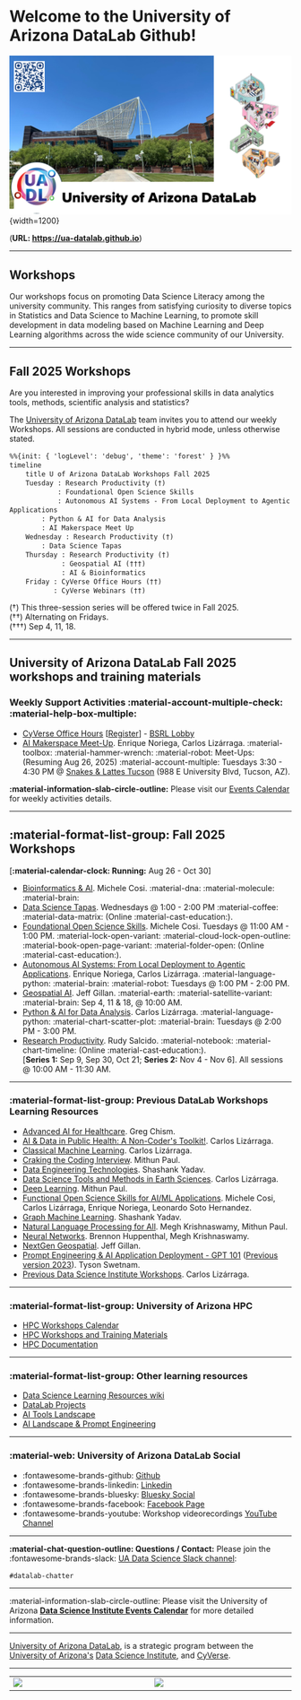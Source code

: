 

# Welcome to the University of Arizona DataLab Github!

![UA DataLab](images/UADL_Composition2025.png){width=1200}

(**URL: https://ua-datalab.github.io**)

***

##  Workshops

Our workshops focus on promoting Data Science Literacy among the university community. This ranges from satisfying curiosity to diverse topics in Statistics and Data Science to Machine Learning, to promote skill development in data modeling based on Machine Learning and Deep Learning algorithms across the wide science community of our University.


***

## Fall 2025 Workshops

Are you interested in improving your professional skills in data analytics tools, methods, scientific analysis and statistics?

The [University of Arizona DataLab](https://www.datascience.arizona.edu/education/uarizona-data-lab) team invites you to attend our weekly Workshops. All sessions are conducted in hybrid mode, unless otherwise stated.

<!--
Please join us in-person at the **Weaver Science & Engineering Library Room 212**, or join via **Zoom:**  [**896 6708 1542**](https://arizona.zoom.us/j/89667081542)
-->




```mermaid
%%{init: { 'logLevel': 'debug', 'theme': 'forest' } }%%
timeline
    title U of Arizona DataLab Workshops Fall 2025
    Tuesday : Research Productivity (†)
            : Foundational Open Science Skills
            : Autonomous AI Systems - From Local Deployment to Agentic Applications	   
	    : Python & AI for Data Analysis
	    : AI Makerspace Meet Up
    Wednesday : Research Productivity (†)
	    : Data Science Tapas
    Thursday : Research Productivity (†)
             : Geospatial AI (†††)
    	     : AI & Bioinformatics 
    Friday : CyVerse Office Hours (††)
    	   : CyVerse Webinars (††)
```

(†) This three-session series will be offered twice in Fall 2025. <br>
(††) Alternating on Fridays. <br>
(†††) Sep 4, 11, 18.<br>


***


## University of Arizona DataLab Fall 2025 workshops and training materials 


### Weekly Support Activities :material-account-multiple-check: :material-help-box-multiple:

* [CyVerse Office Hours](https://learning.cyverse.org/) 
[[Register](https://uarizona.co1.qualtrics.com/jfe/form/SV_d0F8WzR8CjuF6Qe)] - [BSRL
Lobby](https://bsrl.arizona.edu/)
* [AI Makerspace Meet-Up](https://github.com/ua-datalab/AI-Makerspace/blob/main/README.md). Enrique Noriega, Carlos Lizárraga. :material-toolbox: :material-hammer-wrench: :material-robot: Meet-Ups:(Resuming Aug 26, 2025) :material-account-multiple: Tuesdays 3:30 - 4:30 PM @ [Snakes & Lattes Tucson](https://www.snakesandlattes.com/tucson) (988 E University Blvd, Tucson, AZ). 

**:material-information-slab-circle-outline:** Please visit our [Events Calendar](https://ua-datalab.github.io/events/) for weekly activities details.

***

## :material-format-list-group: Fall 2025 Workshops

[**:material-calendar-clock: Running:** Aug 26 - Oct 30]

* [Bioinformatics & AI](https://github.com/ua-datalab/Bioinformatics/wiki). Michele Cosi. :material-dna: :material-molecule: :material-brain: 
* [Data Science Tapas](https://github.com/ua-datalab/DataScience-Tapas/blob/main/README.md). Wednesdays @ 1:00 - 2:00 PM :material-coffee: :material-data-matrix: (Online :material-cast-education:).
* [Foundational Open Science Skills](https://cyverse.org/foss). Michele Cosi. Tuesdays @ 11:00 AM  - 1:00 PM. :material-lock-open-variant: :material-cloud-lock-open-outline: :material-book-open-page-variant: :material-folder-open: (Online :material-cast-education:).
* [Autonomous AI Systems: From Local Deployment to Agentic Applications](https://github.com/ua-datalab/Generative-AI/blob/main/README.md). Enrique Noriega, Carlos Lizárraga.  :material-language-python: :material-brain: :material-robot:  Tuesdays @ 1:00 PM - 2:00 PM. 
* [Geospatial AI](https://github.com/ua-datalab/geospatial_2025). Jeff Gillan. :material-earth: :material-satellite-variant: :material-brain: Sep 4, 11 & 18, @ 10:00 AM.
* [Python & AI for Data Analysis](https://github.com/ua-datalab/Workshops/blob/main/README.md). Carlos Lizárraga.   :material-language-python: :material-chart-scatter-plot: :material-brain: Tuesdays @ 2:00 PM - 3:00 PM. 
* [Research Productivity](https://github.com/ua-datalab/ResearchProductivity/blob/main/README.md).
Rudy Salcido. :material-notebook: :material-chart-timeline:  (Online :material-cast-education:).  
[**Series 1:** Sep 9, Sep 30, Oct 21; **Series 2:** Nov 4 - Nov 6]. All sessions @ 10:00 AM - 11:30 AM.

***

### :material-format-list-group:  Previous DataLab Workshops Learning Resources

* [Advanced AI for Healthcare](https://github.com/ua-datalab/ai-healthcare/tree/main). Greg Chism.
* [AI & Data in Public Health: A Non-Coder's Toolkit!](https://github.com/ua-datalab/AI-for-Professionals/wiki). Carlos Lizárraga.
* [Classical Machine Learning](https://github.com/ua-datalab/MLWorkshops/blob/main/README.md). Carlos Lizárraga. 
* [Craking the Coding Interview](https://github.com/ua-datalab/cracking_the_coding_interview). Mithun Paul.
* [Data Engineering Technologies](https://github.com/ua-datalab/DataEngineering). Shashank Yadav.
* [Data Science Tools and Methods in Earth Sciences](https://github.com/clizarraga-UAD7/geo-datascience2/blob/main/docs/README.md). Carlos Lizárraga.
* [Deep Learning](https://github.com/ua-datalab/DLWorkshops/wiki). Mithun Paul.
* [Functional Open Science  Skills for AI/ML Applications](https://github.com/ua-datalab/FunctionalOpenSourceSkills/wiki). Michele Cosi, Carlos Lizárraga, Enrique Noriega, Leonardo Soto Hernandez.
* [Graph Machine Learning](https://github.com/ua-datalab/GraphML). Shashank Yadav. 
* [Natural Language Processing for All](https://github.com/ua-datalab/NLP-Speech/blob/main/README.md).  Megh Krishnaswamy, Mithun Paul.
* [Neural Networks](https://github.com/ua-datalab/NeuralNetworks/wiki). Brennon Huppenthal, Megh Krishnaswamy.
* [NextGen Geospatial](https://github.com/ua-datalab/Geospatial_Workshops/wiki). Jeff Gillan.
* [Prompt Engineering & AI Application Deployment - GPT 101](https://tyson-swetnam.github.io/intro-gpt/) ([Previous version 2023](https://ua-data7.github.io/introllms/)). Tyson Swetnam. 
* [Previous Data Science Institute Workshops](https://workshops-uad7.github.io/). Carlos Lizárraga. 

***

### :material-format-list-group: University of Arizona HPC

* [HPC Workshops Calendar](https://hpcdocs.hpc.arizona.edu/events/calendar/)
* [HPC Workshops and Training Materials](https://hpcdocs.hpc.arizona.edu/events/workshop_materials/)
* [HPC Documentation](https://hpcdocs.hpc.arizona.edu/)


***

### :material-format-list-group: Other learning resources

* [Data Science Learning Resources wiki](https://github.com/ua-data7/LearningResources/wiki)
* [DataLab Projects](https://github.com/clizarraga-UAD7/DataScienceLab/wiki/Data-Lab-Projects)
* [AI Tools Landscape](https://github.com/ua-datalab/Workshops/wiki/AI-Tools-Landscape)
* [AI Landscape & Prompt Engineering](https://tinyurl.com/UA-GPT101)

***

### :material-web: University of Arizona DataLab Social 

* :fontawesome-brands-github: [Github](https://github.com/ua-datalab)
* :fontawesome-brands-linkedin: [Linkedin](https://www.linkedin.com/company/100483432/admin/feed/posts/)
* :fontawesome-brands-bluesky: [Bluesky Social](https://bsky.app/profile/uarizonadatalab.bsky.social)
* :fontawesome-brands-facebook: [Facebook Page](https://www.facebook.com/profile.php?id=61556132138807)
* :fontawesome-brands-youtube: Workshop videorecordings [YouTube Channel](https://www.youtube.com/@UArizonaDataLab) 

***

**:material-chat-question-outline: Questions / Contact:** Please join the :fontawesome-brands-slack: [UA Data Science Slack channel](https://uadatascience.slack.com/#datalab-chatter):
```
#datalab-chatter
```


***

:material-information-slab-circle-outline: Please visit the University of Arizona [**Data Science Institute Events Calendar**](https://www.datascience.arizona.edu/calendar) for more detailed information.


***

[University of Arizona DataLab](https://www.datascience.arizona.edu/education/uarizona-data-lab), is a strategic program between the [University of Arizona's](https://www.arizona.edu/)  [Data Science Institute](https://www.datascience.arizona.edu/), and [CyVerse](https://cyverse.org/).


<hr>

<p style="text-align: center">

<table style="width: 100%; table-layout: fixed;">
  <tr>
      <td style="width: 500px">
      <a href="https://datascience.arizona.edu/"><img src="https://datascience.arizona.edu/sites/default/files/Data%20Science%20Institute_Webheader%20%281%29.svg" width=500></a></td>
       <td style="width: 500px"><a href="https://cyverse.org/"><img src="https://cyverse.org/sites/default/files/cyverse_logo_1_0.png" width=500></a></td>
   </tr>
</table>

</p>

